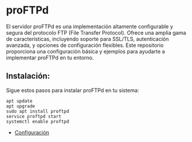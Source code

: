 # proFTPd

El servidor proFTPd es una implementación altamente configurable y segura del protocolo FTP (File Transfer Protocol). Ofrece una amplia gama de características, incluyendo soporte para SSL/TLS, autenticación avanzada, y opciones de configuración flexibles. Este repositorio proporciona una configuración básica y ejemplos para ayudarte a implementar proFTPd en tu entorno.


## Instalación:

Sigue estos pasos para instalar proFTPd en tu sistema:

```
apt update
apt upgrade
sudo apt install proftpd
service proftpd start
systemctl enable proftpd
```

- [Configuración](proFTPd-conf.md)
